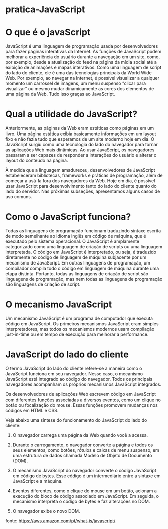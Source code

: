 # pratica-JavaScript

# O que é o javaScript

JavaScript é uma linguagem de programação usada por desenvolvedores para fazer páginas interativas da Internet. As funções de JavaScript podem melhorar a experiência do usuário durante a navegação em um site, como, por exemplo, desde a atualização do feed na página da mídia social até a exibição de animações e mapas interativos. Como uma linguagem de script do lado do cliente, ele é uma das tecnologias principais da World Wide Web. Por exemplo, ao navegar na Internet, é possível visualizar a qualquer momento um carrossel de imagens, um menu suspenso “clicar para visualizar” ou mesmo mudar dinamicamente as cores dos elementos de uma página da Web. Tudo isso graças ao JavaScript.

# Qual a utilidade do JavaScript?
Anteriormente, as páginas da Web eram estáticas como páginas em um livro. Uma página estática exibia basicamente informações em um layout fixo e não fazia tudo que esperamos de um site moderno hoje em dia. O JavaScript surgiu como uma tecnologia do lado do navegador para tornar as aplicações Web mais dinâmicas. Ao usar JavaScript, os navegadores passaram a ser capazes de responder a interações do usuário e alterar o layout do conteúdo na página.

À medida que a linguagem amadureceu, desenvolvedores de JavaScript estabeleceram bibliotecas, frameworks e práticas de programação, além de começar a usá-la fora dos navegadores da Web. Hoje em dia, é possível usar JavaScript para desenvolvimento tanto do lado do cliente quanto do lado do servidor. Nas próximas subseções, apresentamos alguns casos de uso comuns.

# Como o JavaScript funciona?

Todas as linguagens de programação funcionam traduzindo sintaxe escrita de modo semelhante ao idioma inglês em código de máquina, que é executado pelo sistema operacional. O JavaScript é amplamente categorizado como uma linguagem de criação de scripts ou uma linguagem interpretada. O código em JavaScript é interpretado, ou seja, é traduzido diretamente no código de linguagem de máquina subjacente por um mecanismo de JavaScript. Em outras linguagens de programação, um compilador compila todo o código em linguagem de máquina durante uma etapa distinta. Portanto, todas as linguagens de criação de script são linguagens de programação, mas nem todas as linguagens de programação são linguagens de criação de script.

# O mecanismo JavaScript
Um mecanismo JavaScript é um programa de computador que executa código em JavaScript. Os primeiros mecanismos JavaScript eram simples interpretadores, mas todos os mecanismos modernos usam compilação just-in-time ou em tempo de execução para melhorar a performance.

# JavaScript do lado do cliente
O termo JavaScript do lado do cliente refere-se à maneira como o JavaScript funciona em seu navegador. Nesse caso, o mecanismo JavaScript está integrado ao código do navegador. Todos os principais navegadores acompanham os próprios mecanismos JavaScript integrados.

Os desenvolvedores de aplicações Web escrevem código em JavaScript com diferentes funções associadas a diversos eventos, como um clique no botão ou focalização do mouse. Essas funções promovem mudanças nos códigos em HTML e CSS.

Veja abaixo uma síntese do funcionamento do JavaScript do lado do cliente:

1.   O navegador carrega uma página da Web quando você a acessa.

2.   Durante o carregamento, o navegador converte a página e todos os seus elementos, como botões, rótulos e caixas de menu suspenso, em uma estrutura de dados chamada Modelo de Objeto de Documento (DOM).

3.   O mecanismo JavaScript do navegador converte o código JavaScript em código de bytes. Esse código é um intermediário entre a sintaxe em JavaScript e a máquina.

4.   Eventos diferentes, como o clique do mouse em um botão, acionam a execução do bloco de código associado em JavaScript. Em seguida, o mecanismo interpreta o código de bytes e faz alterações no DOM.

5.   O navegador exibe o novo DOM.

fonte: https://aws.amazon.com/pt/what-is/javascript/
